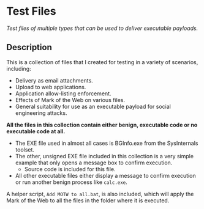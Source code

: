 Test Files
==========

*Test files of multiple types that can be used to deliver executable payloads.*


Description
-----------

This is a collection of files that I created for testing in a variety of scenarios, including:

- Delivery as email attachments.
- Upload to web applications.
- Application allow-listing enforcement.
- Effects of Mark of the Web on various files.
- General suitability for use as an executable payload for social engineering attacks.

**All the files in this collection contain either benign, executable code or no executable code at all.**

- The EXE file used in almost all cases is BGInfo.exe from the SysInternals toolset.
- The other, unsigned EXE file included in this collection is a very simple example that only opens a message box to confirm execution.
	- Source code is included for this file.
- All other executable files either display a message to confirm execution or run another benign process like `calc.exe`.

A helper script, `Add MOTW to all.bat`, is also included, which will apply the Mark of the Web to all the files in the folder where it is executed.